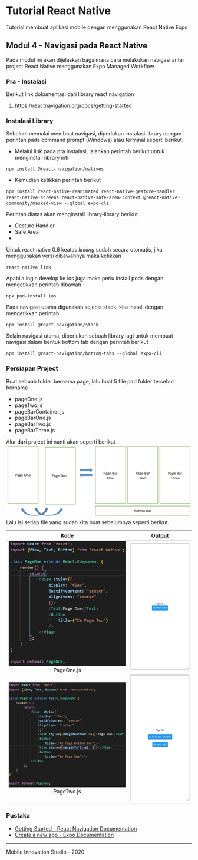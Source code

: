 # Tutorial React Native
Tutorial membuat aplikasi mobile dengan menggunakan React Native Expo

## Modul 4 - Navigasi pada React Native
Pada modul ini akan dijelaskan bagaimana cara melakukan navigasi antar project React Native menggunakan 
Expo Managed Workflow.

### Pra - Instalasi
Berikut link dokumentasi dari library react navigation

1.  https://reactnavigation.org/docs/getting-started

### Instalasi Library
Sebelum memulai membuat navigasi, diperlukan instalasi library dengan perintah pada command prompt (Windows) atau terminal seperti berikut.

- Melalui link pada pra instalasi, jalankan perintah berikut untuk menginstall library inti
```shell script
npm install @react-navigation/natives
```

- Kemudian ketikkan perintah berikut
```shell script
npm install react-native-reanimated react-native-gesture-handler react-native-screens react-native-safe-area-context @react-native-community/masked-view --global expo-cli
```
Perintah diatas akan menginstall library-library berikut.

- Gesture Handler
- Safe Area
- 
Untuk react native 0.6 keatas *linking* sudah secara otomatis, jika menggunakan versi dibawahnya maka ketikkan
```shell script
react native link
```
Apabila ingin develop ke ios juga maka perlu install pods dengan mengetikkan perintah dibawah
```shell script
npx pod-install ios
```
Pada navigasi utama digunakan sejenis stack, kita install dengan mengetikkan perintah.
``` shell script
npm install @react-navigation/stack
```
Selain navigasi utama, diperlukan sebuah library lagi untuk membuat navigasi dalam bentuk bottom tab dengan perintah berikut
```
npm install @react-navigation/bottom-tabs --global expo-cli
```
### Persiapan Project
Buat sebuah folder bernama page, lalu buat 5 file pad folder tersebut bernama

- pageOne.js
- pageTwo.js
- pageBarContainer.js
- pageBarOne.js
- pageBarTwo.js
- pageBarThree.js

Alur dari project ini nanti akan seperti berikut 
![navigation-concept](docs-img/navigation-concept.jpg)
Lalu isi setiap file yang sudah kita buat sebelumnya seperti berikut. 
   
Kode            | Output
:-------------------------:|:-------------------------:
![kode-satu](docs-img/page-one-kode.jpg) PageOne.js|![output-satu](docs-img/page-one-output.jpg)
![kode-dua](docs-img/page-two-code.jpg) PageTwo.js|![output-dua](docs-img/page-two-output.jpg)

### Pustaka
- [Getting Started - React Navigation Documentation](https://reactnavigation.org/docs/getting-started/)
- [Create a new app - Expo Documentation](https://docs.expo.io/get-started/create-a-new-app/)
***
Mobile Innovation Studio - 2020

